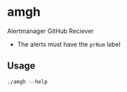 # amgh
Alertmanager GitHub Reciever

- The alerts must have the `prNum` label

## Usage
```
./amgh --help
```
